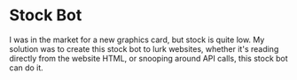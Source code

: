 # Stock Bot
 I was in the market for a new graphics card, but stock is quite low. My solution was to create this stock bot to lurk websites, whether it's reading directly from the website HTML, or snooping around API calls, this stock bot can do it.
